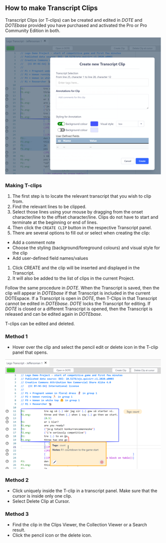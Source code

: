 ## How to make Transcript Clips

Transcript Clips (or T-clips) can be created and edited in _DOTE_ and _DOTEbase_ provided you have purchased and activated the Pro or Pro Community Edition in both.

[![Transcript Clips](images/clips/t-clips.png)](images/clips/t-clips.png)

### Making T-clips

1. The first step is to locate the relevant transcript that you wish to clip from.
1. Find the relevant lines to be clipped.
1. Select those lines using your mouse by dragging from the onset character/line to the offset character/line.
Clips do not have to start and terminate at the beginning or end of lines.
1. Then click the `CREATE CLIP` button in the respective Transcript panel.
1. There are several options to fill out or select when creating the clip:
  - Add a comment note
  - Choose the styling (background/foreground colours) and visual style for the clip
  - Add user-defined field names/values
1. Click CREATE and the clip will be inserted and displayed in the Transcript.
1. It will also be added to the list of clips in the current Project.

Follow the same procedure in _DOTE_.
When the Transcript is saved, then the clip will appear in _DOTEbase_ if that Transcript is included in the current DOTEspace.
If a Transcript is open in _DOTE_, then T-Clips in that Transcript cannot be edited in _DOTEbase_.
_DOTE_ locks the Transcript for editing.
If _DOTE_ is closed or a different Transcript is opened, then the Transcript is released and can be edited again in _DOTEbase_.

T-clips can be edited and deleted.

### Method 1

- Hover over the clip and select the pencil edit or delete icon in the T-clip panel that opens.

[![Transcript Clips](images/clips/t-clips-delete.png)](images/clips/t-clips-delete.png)

### Method 2

- Click uniquely inside the T-clip in a transcript panel.
Make sure that the cursor is inside only one clip.
- Select Delete Clip at Cursor.

### Method 3

- Find the clip in the Clips Viewer, the Collection Viewer or a Search result.
- Click the pencil icon or the delete icon.
